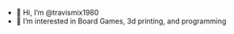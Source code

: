 - 👋 Hi, I’m @travismix1980
- 👀 I’m interested in Board Games, 3d printing, and programming

<!---
travismix1980/travismix1980 is a ✨ special ✨ repository because its `README.md` (this file) appears on your GitHub profile.
You can click the Preview link to take a look at your changes.
--->
